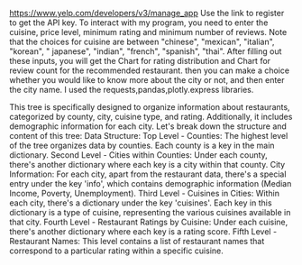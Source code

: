 https://www.yelp.com/developers/v3/manage_app  Use the link to register to get the API key. 
To interact with my program, you need to enter the cuisine, price level, minimum rating and minimum number of reviews. Note that the choices for cuisine are between "chinese", "mexican", "italian", "korean", " japanese", "indian", "french", "spanish", "thai".
After filling out these inputs, you will get the Chart for rating distribution and Chart for review count for the recommended restaurant. then you can make a choice whether you would like to know more about the city or not, and then enter the city name.
I used the requests,pandas,plotly.express libraries.

This tree is specifically designed to organize information about restaurants, categorized by county, city, cuisine type, and rating. Additionally, it includes demographic information for each city. Let's break down the structure and content of this tree:
Data Structure:
Top Level - Counties: The highest level of the tree organizes data by counties. Each county is a key in the main dictionary.
Second Level - Cities within Counties: Under each county, there's another dictionary where each key is a city within that county.
City Information: For each city, apart from the restaurant data, there's a special entry under the key 'info', which contains demographic information (Median Income, Poverty, Unemployment).
Third Level - Cuisines in Cities: Within each city, there's a dictionary under the key 'cuisines'. Each key in this dictionary is a type of cuisine, representing the various cuisines available in that city.
Fourth Level - Restaurant Ratings by Cuisine: Under each cuisine, there's another dictionary where each key is a rating score.
Fifth Level - Restaurant Names: This level contains a list of restaurant names that correspond to a particular rating within a specific cuisine.
